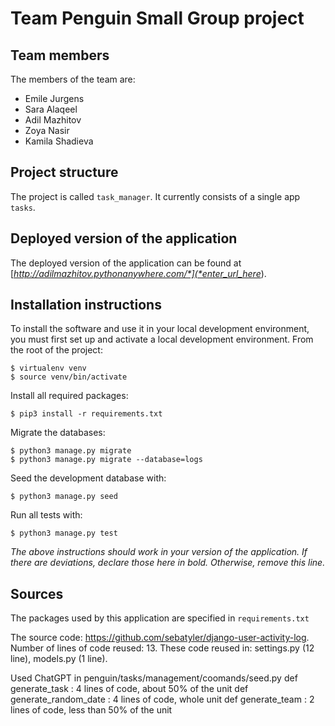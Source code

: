 # Team Penguin Small Group project

## Team members
The members of the team are:
- Emile Jurgens
- Sara Alaqeel
- Adil Mazhitov
- Zoya Nasir
- Kamila Shadieva

## Project structure
The project is called `task_manager`.  It currently consists of a single app `tasks`.

## Deployed version of the application
The deployed version of the application can be found at [*http://adilmazhitov.pythonanywhere.com/*](*enter_url_here*).

## Installation instructions
To install the software and use it in your local development environment, you must first set up and activate a local development environment.  From the root of the project:

```
$ virtualenv venv
$ source venv/bin/activate
```

Install all required packages:

```
$ pip3 install -r requirements.txt
```

Migrate the databases:

```
$ python3 manage.py migrate
$ python3 manage.py migrate --database=logs
```

Seed the development database with:

```
$ python3 manage.py seed
```

Run all tests with:
```
$ python3 manage.py test
```

*The above instructions should work in your version of the application.  If there are deviations, declare those here in bold.  Otherwise, remove this line.*

## Sources
The packages used by this application are specified in `requirements.txt`

The source code: https://github.com/sebatyler/django-user-activity-log.
Number of lines of code reused: 13.
These code reused in: settings.py (12 line), models.py (1 line).

Used ChatGPT in penguin/tasks/management/coomands/seed.py
def generate_task : 4 lines of code, about 50% of the unit
def generate_random_date : 4 lines of code, whole unit
def generate_team : 2 lines of code, less than 50% of the unit